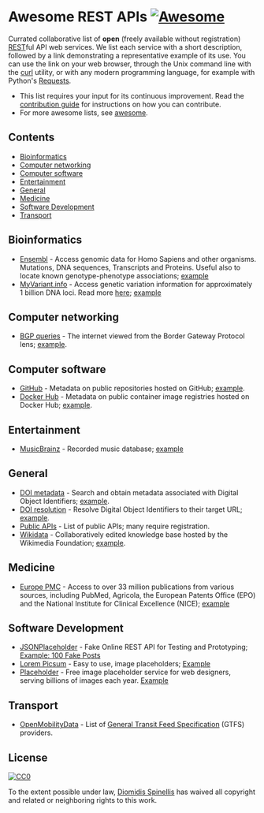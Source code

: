# Awesome REST APIs [![Awesome](https://awesome.re/badge.svg)](https://awesome.re)
Currated collaborative list of **open** (freely available without registration)
[REST](https://en.wikipedia.org/wiki/Representational_state_transfer)ful
API web services.
We list each service with a short description, followed by a link
demonstrating a representative example of its use.
You can use the link on your web browser, through the Unix command line
with the [curl](https://curl.haxx.se/) utility,
or with any modern programming language, for example with Python's
[Requests](https://requests.readthedocs.io/en/master/).

- This list requires your input for its continuous improvement.
  Read the [contribution guide](contributing.md) for instructions on how
  you can contribute.
- For more awesome lists, see [awesome](https://github.com/sindresorhus/awesome).

## Contents
- [Bioinformatics](#bioinformatics)
- [Computer networking](#computer-networking)
- [Computer software](#computer-software)
- [Entertainment](#entertainment)
- [General](#general)
- [Medicine](#medicine)
- [Software Development](#software-development)
- [Transport](#transport)

## Bioinformatics 
- [Ensembl](https://rest.ensembl.org/) - Access genomic data for Homo Sapiens and other organisms. Mutations, DNA sequences, Transcripts and Proteins. Useful also to locate known genotype-phenotype associations; [example](https://rest.ensembl.org/vep/human/hgvs/AGT:c.803T%3EC?content-type=application/json)
- [MyVariant.info](https://myvariant.info/v1/api) - Access genetic variation information for approximately 1 billion DNA loci. Read more [here](https://docs.myvariant.info/en/latest/doc/data.html); [example](http://myvariant.info/v1/query?q=chr3:8762685-8762685)

## Computer networking
- [BGP queries](https://bgpstuff.net/) - The internet viewed from the Border Gateway Protocol lens; [example](https://bgpstuff.net/sourced?as=6799&format=json).

## Computer software
- [GitHub](https://developer.github.com/v3/) - Metadata on public repositories hosted on GitHub; [example](https://api.github.com/repos/dspinellis/awesome-rest-apis).
- [Docker Hub](https://docs.docker.com/registry/spec/api/) - Metadata on public container image registries hosted on Docker Hub; [example](https://hub.docker.com/v2/repositories/library/fedora/).

## Entertainment
- [MusicBrainz](https://musicbrainz.org/doc/Development/XML_Web_Service/Version_2) - Recorded music database; [example](https://musicbrainz.org/ws/2/release/93c4f215-15ae-34a2-981a-9a5fbd700004?inc=aliases+artist-credits+labels+discids+recordings&fmt=json)

## General
- [DOI metadata](https://github.com/CrossRef/rest-api-doc) - Search and obtain metadata associated with Digital Object Identifiers; [example](https://api.crossref.org/works/10.1109/TSE.2019.2892149).
- [DOI resolution](https://www.doi.org/factsheets/DOIProxy.html#rest-api) - Resolve Digital Object Identifiers to their target URL; [example](https://doi.org/api/handles/10.1109/TSE.2019.2892149).
- [Public APIs](https://github.com/public-apis/public-apis/blob/master/README.md) - List of public APIs; many require registration.
- [Wikidata](https://www.wikidata.org/wiki/Wikidata:Data_access) - Collaboratively edited knowledge base hosted by the Wikimedia Foundation; [example](https://www.wikidata.org/w/api.php?action=wbgetentities&format=json&ids=Q111).


## Medicine
- [Europe PMC](https://europepmc.org/RestfulWebService) - Access to over 33 million publications from various sources, including PubMed, Agricola, the European Patents Office (EPO) and the National Institute for Clinical Excellence (NICE);  [example](https://www.ebi.ac.uk/europepmc/webservices/rest/search?query=malaria&format=json)

## Software Development
- [JSONPlaceholder](https://jsonplaceholder.typicode.com/) - Fake Online REST API for Testing and Prototyping; [Example: 100 Fake Posts](https://jsonplaceholder.typicode.com/posts)
- [Lorem Picsum](https://picsum.photos/) - Easy to use, image placeholders; [Example](https://i.picsum.photos/id/107/400/300.jpg)
- [Placeholder](https://placeholder.com/) - Free image placeholder service for web designers, serving billions of images each year. [Example](https://via.placeholder.com/300.png/09f/fff)

## Transport
- [OpenMobilityData](https://transitfeeds.com/feeds) - List of [General Transit Feed Specification](https://en.wikipedia.org/wiki/General_Transit_Feed_Specification) (GTFS) providers.


## License

[![CC0](http://mirrors.creativecommons.org/presskit/buttons/88x31/svg/cc-zero.svg)](https://creativecommons.org/publicdomain/zero/1.0/)

To the extent possible under law, [Diomidis Spinellis](http://www.spinellis.gr) has waived all copyright and related or neighboring rights to this work.
